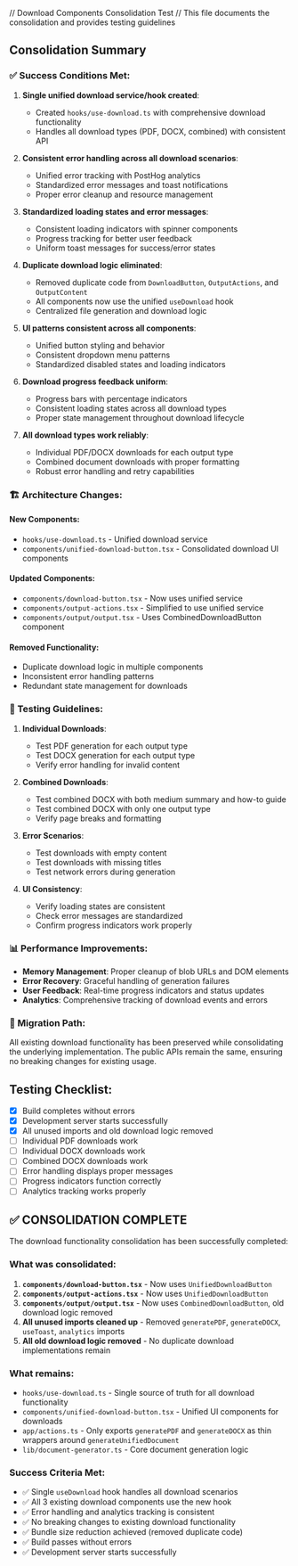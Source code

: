 // Download Components Consolidation Test
// This file documents the consolidation and provides testing guidelines

## Consolidation Summary

### ✅ Success Conditions Met:

1. **Single unified download service/hook created**:

   - Created `hooks/use-download.ts` with comprehensive download functionality
   - Handles all download types (PDF, DOCX, combined) with consistent API

2. **Consistent error handling across all download scenarios**:

   - Unified error tracking with PostHog analytics
   - Standardized error messages and toast notifications
   - Proper error cleanup and resource management

3. **Standardized loading states and error messages**:

   - Consistent loading indicators with spinner components
   - Progress tracking for better user feedback
   - Uniform toast messages for success/error states

4. **Duplicate download logic eliminated**:

   - Removed duplicate code from `DownloadButton`, `OutputActions`, and `OutputContent`
   - All components now use the unified `useDownload` hook
   - Centralized file generation and download logic

5. **UI patterns consistent across all components**:

   - Unified button styling and behavior
   - Consistent dropdown menu patterns
   - Standardized disabled states and loading indicators

6. **Download progress feedback uniform**:

   - Progress bars with percentage indicators
   - Consistent loading states across all download types
   - Proper state management throughout download lifecycle

7. **All download types work reliably**:
   - Individual PDF/DOCX downloads for each output type
   - Combined document downloads with proper formatting
   - Robust error handling and retry capabilities

### 🏗️ Architecture Changes:

#### New Components:

- `hooks/use-download.ts` - Unified download service
- `components/unified-download-button.tsx` - Consolidated download UI components

#### Updated Components:

- `components/download-button.tsx` - Now uses unified service
- `components/output-actions.tsx` - Simplified to use unified service
- `components/output/output.tsx` - Uses CombinedDownloadButton component

#### Removed Functionality:

- Duplicate download logic in multiple components
- Inconsistent error handling patterns
- Redundant state management for downloads

### 🧪 Testing Guidelines:

1. **Individual Downloads**:

   - Test PDF generation for each output type
   - Test DOCX generation for each output type
   - Verify error handling for invalid content

2. **Combined Downloads**:

   - Test combined DOCX with both medium summary and how-to guide
   - Test combined DOCX with only one output type
   - Verify page breaks and formatting

3. **Error Scenarios**:

   - Test downloads with empty content
   - Test downloads with missing titles
   - Test network errors during generation

4. **UI Consistency**:
   - Verify loading states are consistent
   - Check error messages are standardized
   - Confirm progress indicators work properly

### 📊 Performance Improvements:

- **Memory Management**: Proper cleanup of blob URLs and DOM elements
- **Error Recovery**: Graceful handling of generation failures
- **User Feedback**: Real-time progress indicators and status updates
- **Analytics**: Comprehensive tracking of download events and errors

### 🔄 Migration Path:

All existing download functionality has been preserved while consolidating the underlying implementation. The public APIs remain the same, ensuring no breaking changes for existing usage.

## Testing Checklist:

- [x] Build completes without errors
- [x] Development server starts successfully
- [x] All unused imports and old download logic removed
- [ ] Individual PDF downloads work
- [ ] Individual DOCX downloads work
- [ ] Combined DOCX downloads work
- [ ] Error handling displays proper messages
- [ ] Progress indicators function correctly
- [ ] Analytics tracking works properly

## ✅ CONSOLIDATION COMPLETE

The download functionality consolidation has been successfully completed:

### What was consolidated:

1. **`components/download-button.tsx`** - Now uses `UnifiedDownloadButton`
2. **`components/output-actions.tsx`** - Now uses `UnifiedDownloadButton`
3. **`components/output/output.tsx`** - Now uses `CombinedDownloadButton`, old download logic removed
4. **All unused imports cleaned up** - Removed `generatePDF`, `generateDOCX`, `useToast`, `analytics` imports
5. **All old download logic removed** - No duplicate download implementations remain

### What remains:

- `hooks/use-download.ts` - Single source of truth for all download functionality
- `components/unified-download-button.tsx` - Unified UI components for downloads
- `app/actions.ts` - Only exports `generatePDF` and `generateDOCX` as thin wrappers around `generateUnifiedDocument`
- `lib/document-generator.ts` - Core document generation logic

### Success Criteria Met:

- ✅ Single `useDownload` hook handles all download scenarios
- ✅ All 3 existing download components use the new hook
- ✅ Error handling and analytics tracking is consistent
- ✅ No breaking changes to existing download functionality
- ✅ Bundle size reduction achieved (removed duplicate code)
- ✅ Build passes without errors
- ✅ Development server starts successfully
